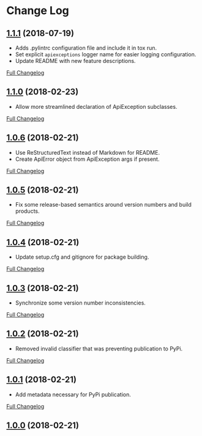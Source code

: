 # Change Log

## [1.1.1](https://github.com/jperras/Flask-ApiExceptions/tree/1.1.1) (2018-07-19)

* Adds .pylintrc configuration file and include it in tox run.
* Set explicit `apiexceptions` logger name for easier logging configuration.
* Update README with new feature descriptions.

[Full Changelog](https://github.com/jperras/Flask-ApiExceptions/compare/1.1.0...1.1.1)

## [1.1.0](https://github.com/jperras/Flask-ApiExceptions/tree/1.1.0) (2018-02-23)

* Allow more streamlined declaration of ApiException subclasses. 

[Full Changelog](https://github.com/jperras/Flask-ApiExceptions/compare/1.0.6...1.1.0)

## [1.0.6](https://github.com/jperras/Flask-ApiExceptions/tree/1.0.6) (2018-02-21)

* Use ReStructuredText instead of Markdown for README.
* Create ApiError object from ApiException args if present.

[Full Changelog](https://github.com/jperras/Flask-ApiExceptions/compare/1.0.5...1.0.6)

## [1.0.5](https://github.com/jperras/Flask-ApiExceptions/tree/1.0.5) (2018-02-21)

* Fix some release-based semantics around version numbers and build products.

[Full Changelog](https://github.com/jperras/Flask-ApiExceptions/compare/1.0.4...1.0.5)

## [1.0.4](https://github.com/jperras/Flask-ApiExceptions/tree/1.0.4) (2018-02-21)

*  Update setup.cfg and gitignore for package building.

[Full Changelog](https://github.com/jperras/Flask-ApiExceptions/compare/1.0.3...1.0.4)

## [1.0.3](https://github.com/jperras/Flask-ApiExceptions/tree/1.0.3) (2018-02-21)

* Synchronize some version number inconsistencies.

[Full Changelog](https://github.com/jperras/Flask-ApiExceptions/compare/1.0.2...1.0.3)

## [1.0.2](https://github.com/jperras/Flask-ApiExceptions/tree/1.0.2) (2018-02-21)

* Removed invalid classifier that was preventing publication to PyPi.

[Full Changelog](https://github.com/jperras/Flask-ApiExceptions/compare/1.0.1...1.0.2)

## [1.0.1](https://github.com/jperras/Flask-ApiExceptions/tree/1.0.1) (2018-02-21)

* Add metadata necessary for PyPi publication.

[Full Changelog](https://github.com/jperras/Flask-ApiExceptions/compare/1.0.0...1.0.1)

## [1.0.0](https://github.com/jperras/Flask-ApiExceptions/tree/1.0.0) (2018-02-21)
